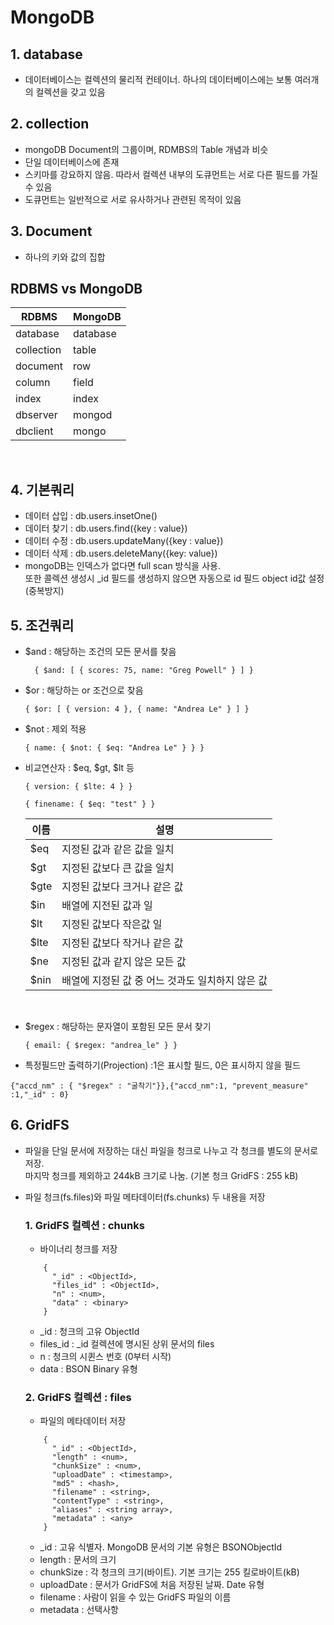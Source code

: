 # MongoDB 

## 1. database 
- 데이터베이스는 컬렉션의 물리적 컨테이너. 하나의 데이터베이스에는 보통 여러개의 컬렉션을 갖고 있음

## 2. collection
- mongoDB Document의 그룹이며, RDMBS의 Table 개념과 비슷
- 단일 데이터베이스에 존재
- 스키마를 강요하지 않음. 따라서 컬렉션 내부의 도큐먼트는 서로 다른 필드를 가질 수 있음
- 도큐먼트는 일반적으로 서로 유사하거나 관련된 목적이 있음 

## 3. Document
- 하나의 키와 값의 집합

## RDBMS vs MongoDB
  |RDBMS|MongoDB|
  |------|---|
  |database|database|
  |collection|table|
  |document|row|
  |column|field|
  |index|index|
  |dbserver|mongod|
  |dbclient|mongo|

<br/>

## 4. 기본쿼리 
- 데이터 삽입 : db.users.insetOne()
- 데이터 찾기 : db.users.find({key : value})
- 데이터 수정 : db.users.updateMany({key : value})
- 데이터 삭제 : db.users.deleteMany({key: value})
- mongoDB는 인덱스가 없다면 full scan 방식을 사용. <br/> 또한 콜렉션 생성시 _id 필드를 생성하지 않으면 자동으로 id 필드 object id값 설정 (중복방지)

## 5. 조건쿼리
- $and : 해당하는  조건의 모든 문서를 찾음
  ```
    { $and: [ { scores: 75, name: "Greg Powell" } ] }
  ```
- $or : 해당하는 or 조건으로 찾음
  ```
  { $or: [ { version: 4 }, { name: "Andrea Le" } ] }
  ```
- $not : 제외 적용
  ```
  { name: { $not: { $eq: "Andrea Le" } } }
  
  ```
- 비교연산자 : $eq, $gt, $lt 등
  ```
  { version: { $lte: 4 } }
  ```
  ```
  { finename: { $eq: "test" } }
  ```

  |이름|설명|
  |------|---|
  |$eq|지정된 값과 같은 값을 일치|
  |$gt|지정된 값보다 큰 값을 일치|
  |$gte|지정된 값보다 크거나 같은 값|
  |$in|배열에 지전된 값과 일|
  |$lt|지정된 값보다 작은값 일|
  |$lte|지정된 값보다 작거나 같은 값|
  |$ne|지정된 값과 같지 않은 모든 값|
  |$nin|배열에 지정된 값 중 어느 것과도 일치하지 않은 값|
<br/>

- $regex : 해당하는 문자열이 포함된 모든 문서 찾기
  ```
  { email: { $regex: "andrea_le" } }
  ```
- 특정필드만 출력하기(Projection) :1은 표시할 필드, 0은 표시하지 않을 필드
```
{"accd_nm" : { "$regex" : "굴착기"}},{"accd_nm":1, "prevent_measure" :1,"_id" : 0}

```


## 6. GridFS
- 파일을 단일 문서에 저장하는 대신 파일을 청크로 나누고 각 청크를 별도의 문서로 저장. <br/> 마지막 청크를 제외하고 244kB 크기로 나눔. (기본 청크 GridFS : 255 kB)
- 파일 청크(fs.files)와 파일 메타데이터(fs.chunks) 두 내용을 저장

  ### 1. GridFS 컬렉션 : chunks
    - 바이너리 청크를 저장 
    ```
        {
          "_id" : <ObjectId>,
          "files_id" : <ObjectId>,
          "n" : <num>,
          "data" : <binary>
        }

    ```
    - _id : 청크의 고유 ObjectId
    - files_id : _id 컬렉션에 명시된 상위 문서의 files
    - n : 청크의 시퀸스 번호 (0부터 시작)
    - data : BSON Binary 유형

  ### 2. GridFS 컬렉션 : files
    - 파일의 메타데이터 저장
    ```
        {
          "_id" : <ObjectId>,
          "length" : <num>,
          "chunkSize" : <num>,
          "uploadDate" : <timestamp>,
          "md5" : <hash>,
          "filename" : <string>,
          "contentType" : <string>,
          "aliases" : <string array>,
          "metadata" : <any>
        }

    ```
    - _id : 고유 식별자. MongoDB 문서의 기본 유형은 BSONObjectId
    - length : 문서의 크기
    - chunkSize : 각 청크의 크기(바이트). 기본 크기는 255 킬로바이트(kB)
    - uploadDate : 문서가 GridFS에 처음 저장된 날짜. Date 유형
    - filename : 사람이 읽을 수 있는 GridFS 파일의 이름
    - metadata : 선택사항
